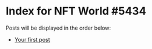 # Index for NFT World #5434
Posts will be displayed in the order below:

- [Your first post](./001-first.md)

